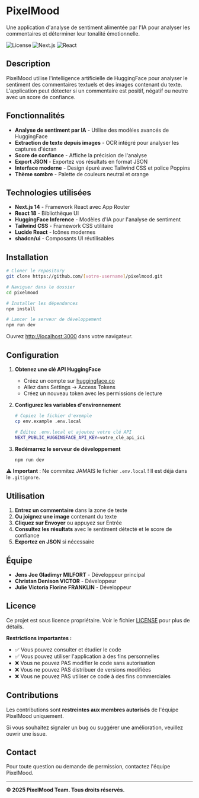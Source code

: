 # PixelMood

Une application d'analyse de sentiment alimentée par l'IA pour analyser les commentaires et déterminer leur tonalité émotionnelle.

![License](https://img.shields.io/badge/license-Proprietary-orange)
![Next.js](https://img.shields.io/badge/Next.js-14-black)
![React](https://img.shields.io/badge/React-18-blue)

## Description

PixelMood utilise l'intelligence artificielle de HuggingFace pour analyser le sentiment des commentaires textuels et des images contenant du texte. L'application peut détecter si un commentaire est positif, négatif ou neutre avec un score de confiance.

## Fonctionnalités

- **Analyse de sentiment par IA** - Utilise des modèles avancés de HuggingFace
- **Extraction de texte depuis images** - OCR intégré pour analyser les captures d'écran
- **Score de confiance** - Affiche la précision de l'analyse
- **Export JSON** - Exportez vos résultats en format JSON
- **Interface moderne** - Design épuré avec Tailwind CSS et police Poppins
- **Thème sombre** - Palette de couleurs neutral et orange

## Technologies utilisées

- **Next.js 14** - Framework React avec App Router
- **React 18** - Bibliothèque UI
- **HuggingFace Inference** - Modèles d'IA pour l'analyse de sentiment
- **Tailwind CSS** - Framework CSS utilitaire
- **Lucide React** - Icônes modernes
- **shadcn/ui** - Composants UI réutilisables

## Installation

```bash
# Cloner le repository
git clone https://github.com/[votre-username]/pixelmood.git

# Naviguer dans le dossier
cd pixelmood

# Installer les dépendances
npm install

# Lancer le serveur de développement
npm run dev
```

Ouvrez [http://localhost:3000](http://localhost:3000) dans votre navigateur.

## Configuration

1. **Obtenez une clé API HuggingFace**
   - Créez un compte sur [huggingface.co](https://huggingface.co)
   - Allez dans Settings → Access Tokens
   - Créez un nouveau token avec les permissions de lecture

2. **Configurez les variables d'environnement**
   ```bash
   # Copiez le fichier d'exemple
   cp env.example .env.local
   
   # Éditez .env.local et ajoutez votre clé API
   NEXT_PUBLIC_HUGGINGFACE_API_KEY=votre_clé_api_ici
   ```

3. **Redémarrez le serveur de développement**
   ```bash
   npm run dev
   ```

⚠️ **Important** : Ne commitez JAMAIS le fichier `.env.local` ! Il est déjà dans le `.gitignore`.

## Utilisation

1. **Entrez un commentaire** dans la zone de texte
2. **Ou joignez une image** contenant du texte
3. **Cliquez sur Envoyer** ou appuyez sur Entrée
4. **Consultez les résultats** avec le sentiment détecté et le score de confiance
5. **Exportez en JSON** si nécessaire

## Équipe

- **Jens Joe Gladimyr MILFORT** - Développeur principal
- **Christan Denison VICTOR** - Développeur
- **Julie Victoria Florine FRANKLIN** - Développeur

## Licence

Ce projet est sous licence propriétaire. Voir le fichier [LICENSE](LICENSE) pour plus de détails.

**Restrictions importantes :**
- ✅ Vous pouvez consulter et étudier le code
- ✅ Vous pouvez utiliser l'application à des fins personnelles
- ❌ Vous ne pouvez PAS modifier le code sans autorisation
- ❌ Vous ne pouvez PAS distribuer de versions modifiées
- ❌ Vous ne pouvez PAS utiliser ce code à des fins commerciales

## Contributions

Les contributions sont **restreintes aux membres autorisés** de l'équipe PixelMood uniquement.

Si vous souhaitez signaler un bug ou suggérer une amélioration, veuillez ouvrir une issue.

## Contact

Pour toute question ou demande de permission, contactez l'équipe PixelMood.

---

**© 2025 PixelMood Team. Tous droits réservés.**
